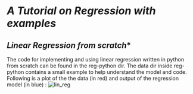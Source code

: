 # *A Tutorial on Regression with examples*

## *Linear Regression from scratch**

The code for implementing and using linear regression written in python from scratch can be found in the reg-python dir.
The data dir inside reg-python contains a small example to help understand the model and code.
Following is a plot of the the data (in red) and output of the regression model (in blue) :
![lin_reg](images/lin_reg.jpeg)
